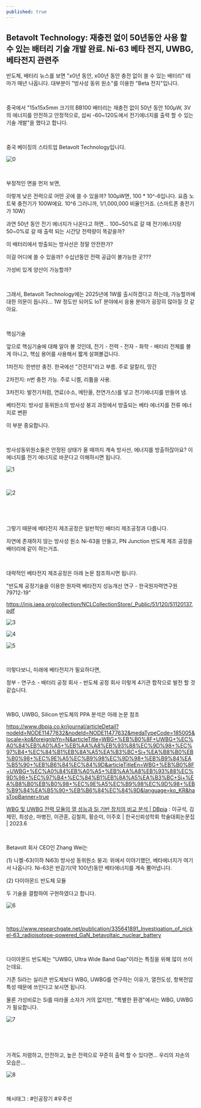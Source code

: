 ```yaml
---
published: true
---
```

## Betavolt Technology: 재충전 없이 50년동안 사용 할 수 있는 배터리 기술 개발 완료. Ni-63 베타 전지, UWBG, 베타전지 관련주

반도체, 배터리 뉴스를 보면 "x0년 동안, x00년 동안 충전 없이 쓸 수 있는 배터리" 테마가 매년 나옵니다. 대부분이 "방사성 동위 원소"를 이용한 "Beta 전지"입니다.

​

중국에서 "15x15x5mm 크기의 BB100 배터리는 재충전 없이 50년 동안 100μW, 3V의 에너지를 안전하고 안정적으로, 섭씨 -60~120도에서 전기에너지를 출력 할 수 있는 기술 개발"을 했다고 합니다.

​

중국 베이징의 스타트업 Betavolt Technology입니다.

![0](/assets/img/223322168686/0.png)

​

부정적인 면을 먼저 보면,

이렇게 낮은 전력으로 어떤 곳에 쓸 수 있을까? 100μW면, 100 * 10^-6입니다. 요즘 노트북 충전기가 100W에요. 10^6 그러니까, 1/1,000,000 비율인거죠. (스마트폰 충전기가 10W)

과연 50년 동안 전기 에너지가 나온다고 하면... 100~50%로 갈 때 전기에너지랑 50~0%로 갈 때 출력 되는 시간당 전력량이 똑같을까?

이 배터리에서 방출되는 방사선은 정말 안전한가?

이걸 어디에 쓸 수 있을까? 수십년동안 전력 공급이 불가능한 곳???

가성비 있게 양산이 가능할까?

​

그래서, Betavolt Technology에는 2025년에 1W를 출시하겠다고 하는데, 가능할까에 대한 의문이 듭니다... 1W 정도만 되어도 IoT 분야에서 응용 분야가 굉장히 많아질 것 같아요.

​

핵심기술

앞으로 핵심기술에 대해 알아 볼 것인데, 전기 - 전력 - 전자 - 화학 - 배터리 전체를 볼 게 아니고, 핵심 용어를 사용해서 짧게 살펴볼겁니다.

1차전지: 한번만 충전. 한국에선 "건전지"라고 부름. 주로 알칼리, 망간

2차전지: n번 충전 가능. 주로 니켈, 리튬을 사용.

3차전지: 발전기처럼, 연료(수소, 메탄올, 천연가스)를 넣고 전기에너지를 만들어 냄. 

베타전지: 방사성 동위원소의 방사성 붕괴 과정에서 방출되는 베타 에너지를 전류 에너지로 변환

이 부분 중요합니다. 

​

방사성동위원소들은 안정된 상태가 올 때까지 계속 방사선,  에너지를 방출하잖아요? 이 에너지를 전기 에너지로 바꾼다고 이해하시면 됩니다.

![1](/assets/img/223322168686/1.png)

​

![2](/assets/img/223322168686/2.png)

​

​

그렇기 때문에 베타전지 제조공정은 일반적인 배터리 제조공정과 다릅니다.

자연에 존재하지 않는 방사성 원소 Ni-63을 만들고, PN Junction 반도체 제조 공정을 배터리에 같이 하는거죠.

​

대략적인 베타전지 제조공정은 아래 논문 참조하시면 됩니다.

"반도체 공정기술을 이용한 원자력 베타전지 성능개선 연구 - 한국원자력연구원 79712-19"

https://inis.iaea.org/collection/NCLCollectionStore/_Public/51/120/51120137.pdf

![3](/assets/img/223322168686/3.png)

![4](/assets/img/223322168686/4.png)

![5](/assets/img/223322168686/5.png)

​

이렇다보니, 미래에 베타전지가 필요하다면,

정부 - 연구소 - 배터리 공정 회사 - 반도체 공정 회사 이렇게 4기관 합작으로 발전 할 것 같습니다.

​

WBG, UWBG, Silicon 반도체의 PPA 분석은 아래 논문 참조

https://www.dbpia.co.kr/journal/articleDetail?nodeId=NODE11477632&nodeId=NODE11477632&medaTypeCode=185005&locale=ko&foreignIpYn=N&articleTitle=WBG+%EB%B0%8F+UWBG+%EC%A0%84%EB%A0%A5+%EB%AA%A8%EB%93%88%EC%9D%98+%EC%97%B4+%EC%84%B1%EB%8A%A5%EA%B3%BC+Si+%EA%B8%B0%EB%B0%98+%EC%9E%A5%EC%B9%98%EC%9D%98+%EB%B9%84%EA%B5%90+%EB%B6%84%EC%84%9D&articleTitleEn=WBG+%EB%B0%8F+UWBG+%EC%A0%84%EB%A0%A5+%EB%AA%A8%EB%93%88%EC%9D%98+%EC%97%B4+%EC%84%B1%EB%8A%A5%EA%B3%BC+Si+%EA%B8%B0%EB%B0%98+%EC%9E%A5%EC%B9%98%EC%9D%98+%EB%B9%84%EA%B5%90+%EB%B6%84%EC%84%9D&language=ko_KR&hasTopBanner=true

[WBG 및 UWBG 전력 모듈의 열 성능과 Si 기반 장치의 비교 분석 | DBpia](https://www.dbpia.co.kr/journal/articleDetail?nodeId=NODE11477632&nodeId=NODE11477632&medaTypeCode=185005&locale=ko&foreignIpYn=N&articleTitle=WBG+%EB%B0%8F+UWBG+%EC%A0%84%EB%A0%A5+%EB%AA%A8%EB%93%88%EC%9D%98+%EC%97%B4+%EC%84%B1%EB%8A%A5%EA%B3%BC+Si+%EA%B8%B0%EB%B0%98+%EC%9E%A5%EC%B9%98%EC%9D%98+%EB%B9%84%EA%B5%90+%EB%B6%84%EC%84%9D&articleTitleEn=WBG+%EB%B0%8F+UWBG+%EC%A0%84%EB%A0%A5+%EB%AA%A8%EB%93%88%EC%9D%98+%EC%97%B4+%EC%84%B1%EB%8A%A5%EA%B3%BC+Si+%EA%B8%B0%EB%B0%98+%EC%9E%A5%EC%B9%98%EC%9D%98+%EB%B9%84%EA%B5%90+%EB%B6%84%EC%84%9D&language=ko_KR&hasTopBanner=true) : 이규석, 김제민, 최성순, 마병진, 이관훈, 김철희, 황순미, 이주호 | 한국신뢰성학회 학술대회논문집 | 2023.6

​

Betavolt 회사 CEO인 Zhang Wei는

(1) 니켈-63(이하 Ni63) 방사성 동위원소 붕괴: 위에서 이야기했던, 베타에너지가 여기서 나옵니다. Ni-63은 반감기(약 100년)동안 베타에너지를 계속 뿜어냅니다.

(2) 다이아몬드 반도체 모듈

두 기술을 결합하여 구현하였다고 합니다.

![6](/assets/img/223322168686/6.png)

​

https://www.researchgate.net/publication/335641891_Investigation_of_nickel-63_radioisotope-powered_GaN_betavoltaic_nuclear_battery

​

다이아몬드 반도체는 "UWBG, Ultra Wide Band Gap"이라는 특징을 위해 많이 쓰이는데요.

기존 Si라는 실리콘 반도체보다 WBG, UWBG를 연구하는 이유가, 열전도성, 항복전압 특성 때문에 쓰인다고 보시면 됩니다.

물론 가성비로는 Si를 따라올 소자가 거의 없지만, "특별한 환경"에서는 WBG, UWBG가 필요합니다.

![7](/assets/img/223322168686/7.png)

​

​

가격도 저렴하고, 안전하고, 높은 전력으로 꾸준히 출력 할 수 있다면... 우리의 자손의 모습은...

![8](/assets/img/223322168686/8.png)

​

 해시태그 : #인공장기 #우주선